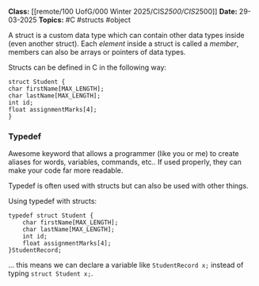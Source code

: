 **Class:** [[remote/100 UofG/000 Winter 2025/CIS*2500/CIS*2500]]
**Date:** 29-03-2025
**Topics:** #C #structs #object   


A struct is a custom data type which can contain other data types inside (even another struct).  Each *element* inside a struct is called a *member*, members can also be arrays or pointers of data types.

Structs can be defined in C in the following way:
```
struct Student {
char firstName[MAX_LENGTH];
char lastName[MAX_LENGTH];
int id;
float assignmentMarks[4];
}
```

### Typedef
Awesome keyword that allows a programmer (like you or me) to create aliases for words, variables, commands, etc.. If used properly, they can make your code far more readable.

Typedef is often used with structs but can also be used with other things.

Using typedef with structs:
```
typedef struct Student {
	char firstName[MAX_LENGTH];
	char lastName[MAX_LENGTH];
	int id;
	float assignmentMarks[4];
}StudentRecord;
```
... this means we can declare a variable like `StudentRecord x;` instead of typing `struct Student x;`.
